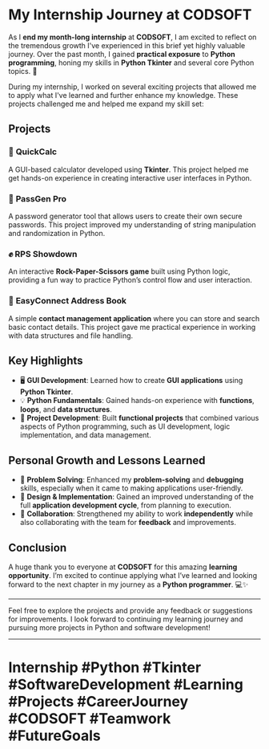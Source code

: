 # My Internship Journey at CODSOFT

As I **end my month-long internship** at **CODSOFT**, I am excited to reflect on the tremendous growth I've experienced in this brief yet highly valuable journey. Over the past month, I gained **practical exposure** to **Python programming**, honing my skills in **Python Tkinter** and several core Python topics. 🚀

During my internship, I worked on several exciting projects that allowed me to apply what I've learned and further enhance my knowledge. These projects challenged me and helped me expand my skill set:

## Projects

### 🧮 **QuickCalc**
A GUI-based calculator developed using **Tkinter**. This project helped me get hands-on experience in creating interactive user interfaces in Python.

### 🔑 **PassGen Pro**
A password generator tool that allows users to create their own secure passwords. This project improved my understanding of string manipulation and randomization in Python.

### ✊ **RPS Showdown**
An interactive **Rock-Paper-Scissors game** built using Python logic, providing a fun way to practice Python’s control flow and user interaction.

### 📱 **EasyConnect Address Book**
A simple **contact management application** where you can store and search basic contact details. This project gave me practical experience in working with data structures and file handling.

## Key Highlights

- 🖥️ **GUI Development**: Learned how to create **GUI applications** using **Python Tkinter**.
- 💡 **Python Fundamentals**: Gained hands-on experience with **functions**, **loops**, and **data structures**.
- 🔧 **Project Development**: Built **functional projects** that combined various aspects of Python programming, such as UI development, logic implementation, and data management.

## Personal Growth and Lessons Learned

- 🧠 **Problem Solving**: Enhanced my **problem-solving** and **debugging** skills, especially when it came to making applications user-friendly.
- 📐 **Design & Implementation**: Gained an improved understanding of the full **application development cycle**, from planning to execution.
- 🤝 **Collaboration**: Strengthened my ability to work **independently** while also collaborating with the team for **feedback** and improvements.

## Conclusion

A huge thank you to everyone at **CODSOFT** for this amazing **learning opportunity**. I’m excited to continue applying what I’ve learned and looking forward to the next chapter in my journey as a **Python programmer**. 💻✨

---

Feel free to explore the projects and provide any feedback or suggestions for improvements. I look forward to continuing my learning journey and pursuing more projects in Python and software development!

---

# Internship #Python #Tkinter #SoftwareDevelopment #Learning #Projects #CareerJourney #CODSOFT #Teamwork #FutureGoals
